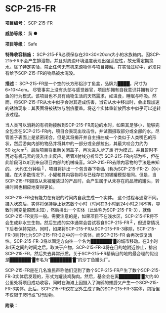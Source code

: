 # SCP-215-FR
**项目编号：**  SCP-215-FR

**威胁等级：**  黄 ●

**项目等级：**  Safe

**特殊收容措施：**  SCP-215-FR必须保存在20×30×20cm大小的水族箱内。因SCP-215-FR不会产生排泄物，并且对周边环境温度表现出强适应性，故无需定期换水。除了特定实验，禁止任何无有机来源物体与项目接触。在实验过程中，必须只有给予SCP-215-FR的物品被水淹没。

**描述：**  SCP-215-FR是一个空的长方形铝沙丁鱼盒，品牌为████，尺寸为6×10×4cm。 尽管事实上没有头部与感觉器官，项目却拥有自我意识并拥有沙丁鱼的行为模式。该项目也不具有动物生活的天然需求，如进食，睡眠与呼吸。然而，将SCP-215-FR从水中似乎会对其造成伤害，当它从水中移出时，会出现加速的锈蚀现象：其表面将被锈蚀与划痕覆盖。将这个实体重新放回水中似乎可以逆转该过程。

当人类可以消耗的有机物接触到SCP-215-FR周边的水时，如果其足够小，能够完全包含在SCP-215-FR内，项目会表现出攻击性，并试图摄取部分或全部的水。尽管盖子表面上是紧密闭合，但是其将揭开并自主扭曲成一个类似于人类嘴巴的形状，然后游向内部的物品并将其中的一部分或全部拉出，其最大咬合力约为50 kg/cm<sup>2</sup>。最后项目将重新关闭盖子，再次进入*沙丁鱼* 行为模式，并且暂时不再对有机元素的浸入作出反应。尽管X射线分析显示 SCP-215-FR内部为空，但在此阶段可以听到来自项目内部的机械噪音。SCP-215-FR去除内容物的手法是未知的。
大约五分钟后<sup class='footnoteref'>
 <a shape='rect' class='footnoteref' id='footnoteref-1' href='javascript:;' onclick='WIKIDOT.page.utils.scrollToReference(&apos;footnote-1&apos;)'>1</a>
</sup>，项目将排出一个包含吞下物品（称为SCP-215-FR-2）的小罐。在大多数情况下，小罐和其内容物将与已经存在的锡罐模型相同。但是，当SCP-215-FR摄取从未被罐装过的产品时，会产生属于从未存在的品牌的罐头，转换时间也相应地变得更长。

SCP-215-FR也有能力在有限的时间内自我生成一个实体。 这个过程与通常不同。摄入状态后，实体将保持静止状态数个小时（时间在3小时到24小时之间不等，导致时间变量原因未知），然后排出一个实体（此处称为SCP-215-FR-3），就像SCP-215-FR变形一般。需要注意的是，如果项目不在浅水区，SCP-215-FR将不会生成非水生生物。然后生成的实体通常会尝试吞食SCP-215-FR<sup class='footnoteref'>
 <a shape='rect' class='footnoteref' id='footnoteref-2' href='javascript:;' onclick='WIKIDOT.page.utils.scrollToReference(&apos;footnote-2&apos;)'>2</a>
</sup>，但通常情况下后者保持完好。同时，如果将SCP-215-FR从SCP-215-FR-3移除，SCP-215-FR-3则转化为SCP-215-FR-2之中的一个实体，而SCP-215-FR 会再次恢复活性。SCP-215-FR-3将以固定方向往一个名为███████'█的城市移动。在3小时和1天之间的时间之后，取决于产物，SCP-215-FR-3将在目的地附近停止，排出SCP-215-FR，然后失去异常形质。关于SCP-215-FR精确目的地的最合理的假设是███████'█市名为“███████'█”的沙丁鱼罐头厂。

SCP-215-FR是在几名渔民声称他们见到了数个SCP-215-FR产生了数个SCP-215-FR-3实体后发现的，形式为罐装鸡胸肉。然后，基金会在离███████'█大约40公里处将项目成功收容，同时在海滩上因摄入了海鸥的翅膀又产生一个SCP-215-FR-3实体。此后，SCP-215-FR仅在室外生成了新的SCP-215-FR-3实体，包括但不仅限于爬行或飞行动物。

**附录：** 

